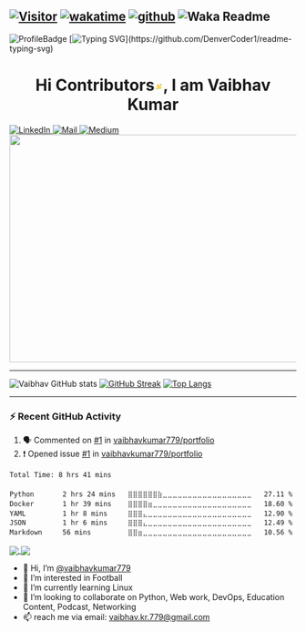 <!-- ### Hi there 👋 -->
[![Visitor](https://visitor-badge.laobi.icu/badge?page_id=vaibhavkumar779)](https://github.com/vaibhavkumar779)
[![wakatime](https://wakatime.com/badge/user/c94cf5fc-2027-47f5-ba61-e8ff7ca68c73.svg)](https://wakatime.com/@c94cf5fc-2027-47f5-ba61-e8ff7ca68c73)
[![github](https://img.shields.io/github/followers/vaibhavkumar779?logo=github&style=plastic)](https://github.com/vaibhavkumar779?tab=followers)
![Waka Readme](https://github.com/vaibhavkumar779/vaibhavkumar779/workflows/WakaReadme/badge.svg)
---
![ProfileBadge](https://komarev.com/ghpvc/?username=vaibhavkumar779&color=red&style=plastic&label=VIEW+COUNT)
[![Typing SVG](https://readme-typing-svg.herokuapp.com?font=Ubuntu&color=1d2951&multiline=true&lines=Namaste!+to+all+contributors;Lets+build+a+better+future+with+some+fun!)](https://github.com/DenverCoder1/readme-typing-svg)


<h1 align="center">Hi Contributors<img src="https://github.com/vaibhavkumar779/vaibhavkumar779/blob/main/Wave.gif" height="15px" width="15px">, I am Vaibhav Kumar</h1>
<a href="https://www.linkedin.com/in/vaibhavkumar779/">
  <img alt="LinkedIn" src="https://img.shields.io/badge/linkedin%20-%230077B5.svg?&style=for-the-badge&logo=linkedin&logoColor=white"/>
</a>
<a href="mailto:vaibhav.kr.779@gmail.com">
  <img alt="Mail" src="https://img.shields.io/badge/Gmail-D14836?style=for-the-badge&logo=gmail&logoColor=white"/>
</a>
<a href="https://medium.com/@vaibhavkumar779">
  <img alt="Medium" src="https://img.shields.io/badge/Medium-%23000000.svg?style=for-the-badge&logo=Medium&logoColor=white"/>
</a>

<img align="center"  src="https://miro.medium.com/max/1400/1*mqv03KrlG5LK2XU1uV4LJg.gif"  style="display: inline-block; margin: 0 auto; height: 400px; width: 1200px" />
<br>
<hr>

![Vaibhav GitHub stats](https://github-readme-stats.vercel.app/api?username=vaibhavkumar779&show_icons=true&&show=reviews,discussions_started,discussions_answered&count_private=true&theme=bear)
[![GitHub Streak](http://github-readme-streak-stats.herokuapp.com?user=vaibhavkumar779&theme=radical&border_radius=10&date_format=M%20j%5B%2C%20Y%5D&mode=weekly&type=png&card_width=502)](https://git.io/streak-stats)
[![Top Langs](https://github-readme-stats.vercel.app/api/top-langs/?username=vaibhavkumar779&theme=tokyonight&langs_count=20&layout=compact&size_weight=0.5&count_weight=0.5)](https://github.com/vaibhavkumar779/vaibhavkumar779)

<!-- city_light -->
---
### :zap: Recent GitHub Activity

<!--START_SECTION:activity-->
1. 🗣 Commented on [#1](https://github.com/vaibhavkumar779/portfolio/issues/1#issuecomment-1582621411) in [vaibhavkumar779/portfolio](https://github.com/vaibhavkumar779/portfolio)
2. ❗ Opened issue [#1](https://github.com/vaibhavkumar779/portfolio/issues/1) in [vaibhavkumar779/portfolio](https://github.com/vaibhavkumar779/portfolio)
<!--END_SECTION:activity-->
<!--START_SECTION:waka-->

```txt
Total Time: 8 hrs 41 mins

Python       2 hrs 24 mins   ⣿⣿⣿⣿⣿⣿⣷⣀⣀⣀⣀⣀⣀⣀⣀⣀⣀⣀⣀⣀⣀⣀⣀⣀⣀   27.11 %
Docker       1 hr 39 mins    ⣿⣿⣿⣿⣶⣀⣀⣀⣀⣀⣀⣀⣀⣀⣀⣀⣀⣀⣀⣀⣀⣀⣀⣀⣀   18.60 %
YAML         1 hr 8 mins     ⣿⣿⣿⣄⣀⣀⣀⣀⣀⣀⣀⣀⣀⣀⣀⣀⣀⣀⣀⣀⣀⣀⣀⣀⣀   12.90 %
JSON         1 hr 6 mins     ⣿⣿⣿⣄⣀⣀⣀⣀⣀⣀⣀⣀⣀⣀⣀⣀⣀⣀⣀⣀⣀⣀⣀⣀⣀   12.49 %
Markdown     56 mins         ⣿⣿⣶⣀⣀⣀⣀⣀⣀⣀⣀⣀⣀⣀⣀⣀⣀⣀⣀⣀⣀⣀⣀⣀⣀   10.56 %
```

<!--END_SECTION:waka-->
<a href="https://github.com/vaibhavkumar779/portfolio">
  <img align="center" src="https://github-readme-stats.vercel.app/api/pin/?username=vaibhavkumar779&repo=portfolio" />
</a>
<a href="https://github.com/vaibhavkumar779/Capstone977">
  <img align="center" src="https://github-readme-stats.vercel.app/api/pin/?username=vaibhavkumar779&repo=Capstone977" />
</a>


- 👋 Hi, I’m [@vaibhavkumar779](https://github.com/vaibhavkumar779)
- 👀 I’m interested in Football
- 🌱 I’m currently learning Linux
- 💞️ I’m looking to collaborate on Python, Web work, DevOps, Education Content, Podcast, Networking
- 📫 reach me via email: vaibhav.kr.779@gmail.com


<!---
vaibhavkumar779/vaibhavkumar779 is a ✨ special ✨ repository because its `README.md` (this file) appears on your GitHub profile.
You can click the Preview link to take a look at your changes.
--->
